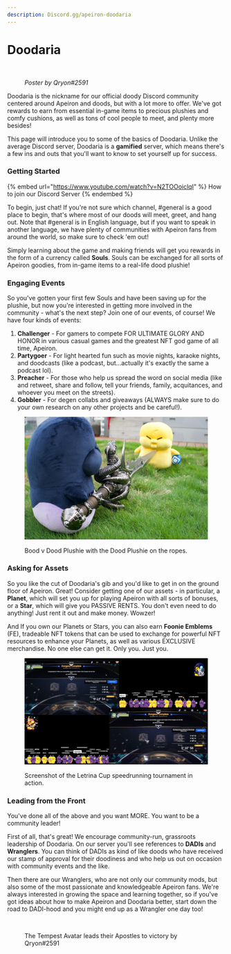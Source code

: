 ```yaml
---
description: Discord.gg/apeiron-doodaria
---
```


# Doodaria

<figure><img src="../../.gitbook/assets/Doodaria_TravelGuidev2.png" alt=""><figcaption><p><em>Poster by Qryon#2591</em></p></figcaption></figure>

Doodaria is the nickname for our official doody Discord community centered around Apeiron and doods, but with a lot more to offer. We've got rewards to earn from essential in-game items to precious plushies and comfy cushions, as well as tons of cool people to meet, and plenty more besides!

This page will introduce you to some of the basics of Doodaria. Unlike the average Discord server, Doodaria is a **gamified** server, which means there's a few ins and outs that you'll want to know to set yourself up for success.&#x20;

### Getting Started

{% embed url="https://www.youtube.com/watch?v=N2TOOoiclqI" %}
How to join our Discord Server
{% endembed %}

To begin, just chat! If you're not sure which channel, #general is a good place to begin, that's where most of our doods will meet, greet, and hang out. Note that #general is in English language, but if you want to speak in another language, we have plenty of communities with Apeiron fans from around the world, so make sure to check 'em out! &#x20;

Simply learning about the game and making friends will get you rewards in the form of a currency called **Souls**. Souls can be exchanged for all sorts of Apeiron goodies, from in-game items to a real-life dood plushie!&#x20;

### Engaging Events

So you've gotten your first few Souls and have been saving up for the plushie, but now you're interested in getting more involved in the community - what's the next step? Join one of our events, of course! We have four kinds of events:&#x20;

1. **Challenger** -  For gamers to compete FOR ULTIMATE GLORY AND HONOR in various casual games and the greatest NFT god game of all time, Apeiron.
2. **Partygoer** - For light hearted fun such as movie nights, karaoke nights, and doodcasts (like a podcast, but...actually it's exactly the same a podcast lol).
3. **Preacher** - For those who help us spread the word on social media (like and retweet, share and follow, tell your friends, family, acquitances, and whoever you meet on the streets).&#x20;
4. **Gobbler** - For degen collabs and giveaways (ALWAYS make sure to do your own research on any other projects and be careful!).

<figure><img src="../../.gitbook/assets/image (101).png" alt=""><figcaption><p>Bood v Dood Plushie with the Dood Plushie on the ropes.</p></figcaption></figure>

### Asking for Assets

So you like the cut of Doodaria's gib and you'd like to get in on the ground floor of Apeiron. Great! Consider getting one of our assets - in particular, a **Planet**, which will set you up for playing Apeiron with all sorts of bonuses, or a **Star**, which will give you PASSIVE RENTS. You don't even need to do anything! Just rent it out and make money. Wowzer!&#x20;

And If you own our Planets or Stars, you can also earn **Foonie Emblems** (FE), tradeable NFT tokens that can be used to exchange for powerful NFT resources to enhance your Planets, as well as various EXCLUSIVE merchandise. No one else can get it. Only you. Just you.&#x20;

<figure><img src="../../.gitbook/assets/image (4).png" alt=""><figcaption><p>Screenshot of the Letrina Cup speedrunning tournament in action.</p></figcaption></figure>

### Leading from the Front

You've done all of the above and you want MORE. You want to be a community leader!&#x20;

First of all, that's great! We encourage community-run, grassroots leadership of Doodaria. On our server you'll see references to **DADIs** and **Wranglers**. You can think of DADIs as kind of like doods who have received our stamp of approval for their doodiness and who help us out on occasion with community events and the like.&#x20;

Then there are our Wranglers, who are not only our community mods, but also some of the most passionate and knowledgeable Apeiron fans. We're always interested in growing the space and learning together, so if you've got ideas about how to make Apeiron and Doodaria better, start down the road to DADI-hood and you might end up as a Wrangler one day too!&#x20;

<figure><img src="../../.gitbook/assets/game_night_demo_apostle_avatar.png" alt=""><figcaption><p>The Tempest Avatar leads their Apostles to victory by Qryon#2591</p></figcaption></figure>
